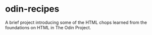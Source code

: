 # odin-recipes
A brief project introducing some of the HTML chops learned from the foundations on HTML in The Odin Project.
